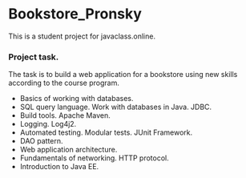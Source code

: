 # Bookstore_Pronsky

This is a student project for javaclass.online.

### Project task.
The task is to build a web application for a bookstore using new skills according to the course program.
- Basics of working with databases.
- SQL query language. Work with databases in Java. JDBC.  
- Build tools. Apache Maven. 
- Logging. Log4j2.
- Automated testing. Modular tests. JUnit Framework.
- DAO pattern. 
- Web application architecture. 
- Fundamentals of networking. HTTP protocol. 
- Introduction to Java EE.
